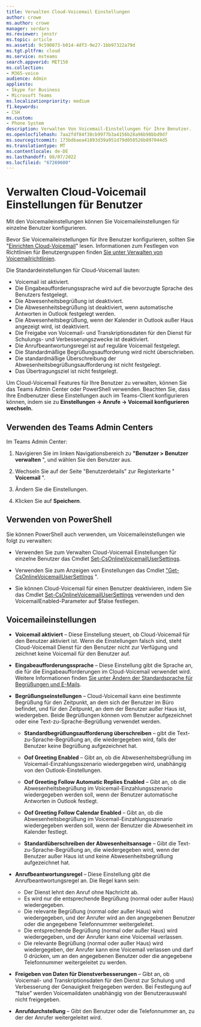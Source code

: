 ```yaml
---
title: Verwalten Cloud-Voicemail Einstellungen
author: crowe
ms.author: crowe
manager: serdars
ms.reviewer: jenstr
ms.topic: article
ms.assetid: 9c590873-b014-4df3-9e27-1bb97322a79d
ms.tgt.pltfrm: cloud
ms.service: msteams
search.appverid: MET150
ms.collection:
- M365-voice
audience: Admin
appliesto:
- Skype for Business
- Microsoft Teams
ms.localizationpriority: medium
f1.keywords:
- CSH
ms.custom:
- Phone System
description: Verwalten Von Voicemail-Einstellungen für Ihre Benutzer.
ms.openlocfilehash: 7aa2fdf84f38cb9977b3a4156b28a96b98bbd9d7
ms.sourcegitcommit: 173bdbaea41893d39a951d79d050526b897044d5
ms.translationtype: MT
ms.contentlocale: de-DE
ms.lasthandoff: 08/07/2022
ms.locfileid: "67269600"
---
```

# <a name="manage-cloud-voicemail-settings-for-users"></a>Verwalten Cloud-Voicemail Einstellungen für Benutzer

Mit den Voicemaileinstellungen können Sie Voicemaileinstellungen für einzelne Benutzer konfigurieren.

Bevor Sie Voicemaileinstellungen für Ihre Benutzer konfigurieren, sollten Sie "[Einrichten Cloud-Voicemail](set-up-phone-system-voicemail.md)" lesen. Informationen zum Festlegen von Richtlinien für Benutzergruppen finden [Sie unter Verwalten von Voicemailrichtlinien](manage-voicemail-policies.md).

Die Standardeinstellungen für Cloud-Voicemail lauten:

- Voicemail ist aktiviert.
- Die Eingabeaufforderungssprache wird auf die bevorzugte Sprache des Benutzers festgelegt.
- Die Abwesenheitsbegrüßung ist deaktiviert.
- Die Abwesenheitsbegrüßung ist deaktiviert, wenn automatische Antworten in Outlook festgelegt werden.
- Die Abwesenheitsbegrüßung, wenn der Kalender in Outlook außer Haus angezeigt wird, ist deaktiviert.
- Die Freigabe von Voicemail- und Transkriptionsdaten für den Dienst für Schulungs- und Verbesserungszwecke ist deaktiviert.
- Die Anrufbeantwortungsregel ist auf reguläre Voicemail festgelegt.
- Die Standardmäßige Begrüßungsaufforderung wird nicht überschrieben.
- Die standardmäßige Überschreibung der Abwesenheitsbegrüßungsaufforderung ist nicht festgelegt.
- Das Übertragungsziel ist nicht festgelegt.


Um Cloud-Voicemail Features für Ihre Benutzer zu verwalten, können Sie das Teams Admin Center oder PowerShell verwenden. Beachten Sie, dass Ihre Endbenutzer diese Einstellungen auch im Teams-Client konfigurieren können, indem sie zu **Einstellungen -> Anrufe -> Voicemail konfigurieren wechseln.**

## <a name="use-teams-admin-center"></a>Verwenden des Teams Admin Centers

Im Teams Admin Center:

1.  Navigieren Sie im linken Navigationsbereich zu **"Benutzer > Benutzer verwalten** ", und wählen Sie den Benutzer aus.

2.  Wechseln Sie auf der Seite "Benutzerdetails" zur Registerkarte " **Voicemail** ".

3.  Ändern Sie die Einstellungen.

4.  Klicken Sie auf **Speichern**.


## <a name="use-powershell"></a>Verwenden von PowerShell

Sie können PowerShell auch verwenden, um Voicemaileinstellungen wie folgt zu verwalten:

- Verwenden Sie zum Verwalten Cloud-Voicemail Einstellungen für einzelne Benutzer das Cmdlet [Set-CsOnlineVoicemailUserSettings](/powershell/module/skype/set-csonlinevoicemailusersettings). 

- Verwenden Sie zum Anzeigen von Einstellungen das Cmdlet ["Get-CsOnlineVoicemailUserSettings](/powershell/module/skype/get-csonlinevoicemailusersettings) ".

- Sie können Cloud-Voicemail für einen Benutzer deaktivieren, indem Sie das Cmdlet [Set-CsOnlineVoicemailUserSettings](/powershell/module/skype/set-csonlinevoicemailusersettings) verwenden und den VoicemailEnabled-Parameter auf $false festlegen. 

## <a name="voicemail-settings"></a>Voicemaileinstellungen

- **Voicemail aktiviert** – Diese Einstellung steuert, ob Cloud-Voicemail für den Benutzer aktiviert ist. Wenn die Einstellungen falsch sind, steht Cloud-Voicemail Dienst für den Benutzer nicht zur Verfügung und zeichnet keine Voicemail für den Benutzer auf.

- **Eingabeaufforderungssprache** – Diese Einstellung gibt die Sprache an, die für die Eingabeaufforderungen im Cloud-Voicemail verwendet wird. Weitere Informationen finden [Sie unter Ändern der Standardsprache für Begrüßungen und E-Mails](change-the-default-language-for-greetings-and-emails.md).

- **Begrüßungseinstellungen** – Cloud-Voicemail kann eine bestimmte Begrüßung für den Zeitpunkt, an dem sich der Benutzer im Büro befindet, und für den Zeitpunkt, an dem der Benutzer außer Haus ist, wiedergeben. Beide Begrüßungen können vom Benutzer aufgezeichnet oder eine Text-zu-Sprache-Begrüßung verwendet werden.

  - **Standardbegrüßungsaufforderung überschreiben** – gibt die Text-zu-Sprache-Begrüßung an, die wiedergegeben wird, falls der Benutzer keine Begrüßung aufgezeichnet hat.

  - **Oof Greeting Enabled** – Gibt an, ob die Abwesenheitsbegrüßung im Voicemail-Einzahlungsszenario wiedergegeben wird, unabhängig von den Outlook-Einstellungen.

  - **Oof Greeting Follow Automatic Replies Enabled** – Gibt an, ob die Abwesenheitsbegrüßung im Voicemail-Einzahlungsszenario wiedergegeben werden soll, wenn der Benutzer automatische Antworten in Outlook festlegt.

  - **Oof Greeting Follow Calendar Enabled** – Gibt an, ob die Abwesenheitsbegrüßung im Voicemail-Einzahlungsszenario wiedergegeben werden soll, wenn der Benutzer die Abwesenheit im Kalender festlegt.

  - **Standardüberschreiben der Abwesenheitsansage** – Gibt die Text-zu-Sprache-Begrüßung an, die wiedergegeben wird, wenn der Benutzer außer Haus ist und keine Abwesenheitsbegrüßung aufgezeichnet hat.

- **Anrufbeantwortungsregel** – Diese Einstellung gibt die Anrufbeantwortungsregel an. Die Regel kann sein:
  - Der Dienst lehnt den Anruf ohne Nachricht ab.
  - Es wird nur die entsprechende Begrüßung (normal oder außer Haus) wiedergegeben.
  - Die relevante Begrüßung (normal oder außer Haus) wird wiedergegeben, und der Anrufer wird an den angegebenen Benutzer oder die angegebene Telefonnummer weitergeleitet.
  -  Die entsprechende Begrüßung (normal oder außer Haus) wird wiedergegeben, und der Anrufer kann eine Voicemail verlassen.
  - Die relevante Begrüßung (normal oder außer Haus) wird wiedergegeben, der Anrufer kann eine Voicemail verlassen und darf 0 drücken, um an den angegebenen Benutzer oder die angegebene Telefonnummer weitergeleitet zu werden.

- **Freigeben von Daten für Dienstverbesserungen** – Gibt an, ob Voicemail- und Transkriptionsdaten für den Dienst zur Schulung und Verbesserung der Genauigkeit freigegeben werden. Bei Festlegung auf "false" werden Voicemaildaten unabhängig von der Benutzerauswahl nicht freigegeben.

- **Anrufdurchstellung** – Gibt den Benutzer oder die Telefonnummer an, zu der der Anrufer weitergeleitet wird.


